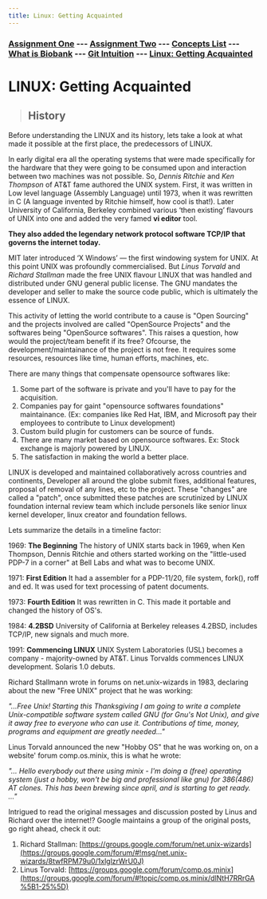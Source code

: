 ```yaml
---
title: Linux: Getting Acquainted
---
```

### [Assignment One](https://swapnil-ingle.github.io)  ---     [Assignment Two](https://swapnil-ingle.github.io/Ass2) --- [Concepts List](https://swapnil-ingle.github.io/Concepts) --- [What is Biobank](https://swapnil-ingle.github.io/what_is_biobank) --- [Git Intuition](https://swapnil-ingle.github.io/git_for_starters) --- [Linux: Getting Acquainted](https://swapnil-ingle.github.io/linux_history)

# LINUX: Getting Acquainted

> ## History

Before understanding the LINUX and its history, lets take a look at what made it possible at the first place, the predecessors of LINUX.

In early digital era all the operating systems that were made specifically for the hardware that they were going to be consumed upon and interaction between two machines was not possible. So, *Dennis Ritchie* and *Ken Thompson* of AT&T fame authored the UNIX system. First, it was written in Low level language (Assembly Language) until 1973, when it was rewritten in C (A language invented by Ritchie himself, how cool is that!).
Later University of California, Berkeley combined various ‘then existing’ flavours of UNIX into one and added the very famed **vi editor** tool.

**They also added the legendary network protocol software TCP/IP that governs the internet today.**

MIT later introduced ‘X Windows’ — the first windowing system for UNIX. At this point UNIX was profoundly commercialised. 
But *Linus Torvald* and *Richard Stallman* made the free UNIX flavour LINUX that was handled and distributed under GNU general public license. The GNU mandates the developer and seller to make the source code public, which is ultimately the essence of LINUX.

This activity of letting the world contribute to a cause is "Open Sourcing" and the projects involved are called "OpenSource Projects" and the softwares being "OpenSource softwares". 
This raises a question, how would the project/team benefit if its free? Ofcourse, the development/maintainance of the project is not free. It requires some resources, resources like time, human efforts, machines, etc.

There are many things that compensate opensource softwares like:

1. Some part of the software is private and you'll have to pay for the acquisition.
2. Companies pay for gaint "opensource softwares foundations" maintainance. (Ex: companies like Red Hat, IBM, and Microsoft pay their employees to contribute to Linux development)
3. Custom build plugin for customers can be source of funds.
4. There are many market based on opensource softwares. Ex: Stock exchange is majorly powered by LINUX.
5. The satisfaction in making the world a better place.

LINUX is developed and maintained collaboratively across countries and continents, Developer all around the globe submit fixes, additional features, proposal of removal of any lines, etc to the project. 
These "changes" are called a "patch", once submitted these patches are scrutinized by LINUX foundation internal review team which include personels like senior linux kernel developer, linux creator and foundation fellows.

Lets summarize the details in a timeline factor:

1969:	**The Beginning**	The history of UNIX starts back in 1969, when Ken Thompson, Dennis Ritchie and others started working on the "little-used PDP-7 in a corner" at Bell Labs and what was to become UNIX.

1971:	**First Edition**	It had a assembler for a PDP-11/20, file system, fork(), roff and ed. It was used for text processing of patent documents.

1973:	**Fourth Edition**	It was rewritten in C. This made it portable and changed the history of OS's.

1984:	**4.2BSD**	University of California at Berkeley releases 4.2BSD, includes TCP/IP, new signals and much more.

1991: **Commencing LINUX** UNIX System Laboratories (USL) becomes a company - majority-owned by AT&T. Linus Torvalds commences LINUX development. Solaris 1.0 debuts.

Richard Stallmann wrote in forums on net.unix-wizards in 1983, declaring about the new "Free UNIX" project that he was working:

*"...Free Unix!
Starting this Thanksgiving I am going to write a complete
Unix-compatible software system called GNU (for Gnu's Not Unix), and
give it away free to everyone who can use it.  Contributions of time,
money, programs and equipment are greatly needed..."*

Linus Torvald announced the new "Hobby OS" that he was working on, on a website' forum comp.os.minix, this is what he wrote:

*"...
Hello everybody out there using minix -
I'm doing a (free) operating system (just a hobby, won't be big and
professional like gnu) for 386(486) AT clones.  This has been brewing
since april, and is starting to get ready.
..."*

Intrigued to read the original messages and discussion posted by Linus and Richard over the internet!?
Google maintains a group of the original posts, go right ahead, check it out:

1. Richard Stallman: [https://groups.google.com/forum/net.unix-wizards](https://groups.google.com/forum/#!msg/net.unix-wizards/8twfRPM79u0/1xlglzrWrU0J)
2. Linus Torvald: [https://groups.google.com/forum/comp.os.minix](https://groups.google.com/forum/#!topic/comp.os.minix/dlNtH7RRrGA%5B1-25%5D)


